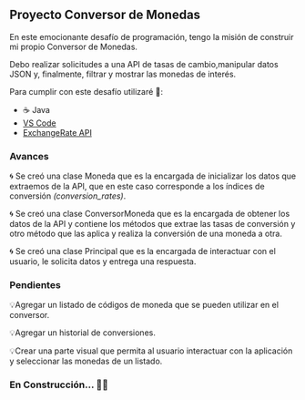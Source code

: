 ## Proyecto Conversor de Monedas

En este emocionante desafío de programación, tengo la misión de construir mi propio Conversor de Monedas. 

Debo realizar solicitudes a una API de tasas de cambio,manipular datos JSON y, finalmente, filtrar y mostrar las monedas de interés. 

Para cumplir con este desafío utilizaré 🧰:

- ☕ Java
- <a href="https://code.visualstudio.com/">VS Code</a>
- <a href="https://www.exchangerate-api.com/">ExchangeRate API</a>

### Avances

🌀 Se creó una clase Moneda que es la encargada de inicializar los datos que extraemos de la API, que en este caso corresponde a los índices de conversión *(conversion_rates)*.

🌀 Se creó una clase ConversorMoneda que es la encargada de obtener los datos de la API y contiene los métodos que extrae las tasas de conversión y otro método que las aplica y realiza la conversión de una moneda a otra.

🌀  Se creó una clase Principal que es la encargada de interactuar con el usuario, le solicita datos y entrega una respuesta.

### Pendientes

💡Agregar un listado de códigos de moneda que se pueden utilizar en el conversor.

💡Agregar un historial de conversiones.

💡Crear una parte visual que permita al usuario interactuar con la aplicación y seleccionar las monedas de un listado.

### En Construcción... 🏴‍☠️
